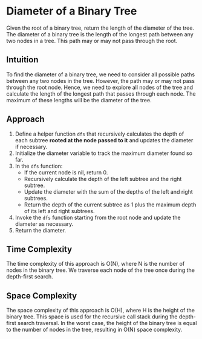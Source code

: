 # Diameter of a Binary Tree 

Given the root of a binary tree, return the length of the diameter of the tree. The diameter of a binary tree is the length of the longest path between any two nodes in a tree. This path may or may not pass through the root.

## Intuition

To find the diameter of a binary tree, we need to consider all possible paths between any two nodes in the tree. However, the path may or may not pass through the root node. Hence, we need to explore all nodes of the tree and calculate the length of the longest path that passes through each node. The maximum of these lengths will be the diameter of the tree.

## Approach

1. Define a helper function `dfs` that recursively calculates the depth of each subtree **rooted at the node passed to it** and updates the diameter if necessary.
2. Initialize the diameter variable to track the maximum diameter found so far.
3. In the `dfs` function:
   - If the current node is nil, return 0.
   - Recursively calculate the depth of the left subtree and the right subtree.
   - Update the diameter with the sum of the depths of the left and right subtrees.
   - Return the depth of the current subtree as 1 plus the maximum depth of its left and right subtrees.
4. Invoke the `dfs` function starting from the root node and update the diameter as necessary.
5. Return the diameter.

## Time Complexity

The time complexity of this approach is O(N), where N is the number of nodes in the binary tree. We traverse each node of the tree once during the depth-first search.

## Space Complexity

The space complexity of this approach is O(H), where H is the height of the binary tree. This space is used for the recursive call stack during the depth-first search traversal. In the worst case, the height of the binary tree is equal to the number of nodes in the tree, resulting in O(N) space complexity.